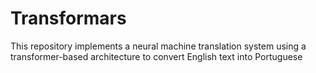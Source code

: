 # Transformars

This repository implements a neural machine translation system using a transformer-based architecture to convert English text into Portuguese
